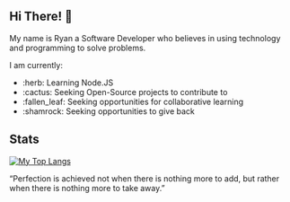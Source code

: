 ## Hi There! :wave:

My name is Ryan a Software Developer who believes in using technology and programming to solve problems.  

I am currently:

<ul>
  <li>:herb: Learning Node.JS</li>
  <li>:cactus: Seeking Open-Source projects to contribute to</li>
  <li>:fallen_leaf: Seeking opportunities for collaborative learning</li>
   <li>:shamrock: Seeking opportunities to give back</li>
</ul>

## Stats


[![My Top Langs](https://github-readme-stats.vercel.app/api/top-langs/?username=fikradev&layout=compact)](https://github.com/fikradev/github-readme-stats)



“Perfection is achieved not when there is nothing more to add, but rather when there is nothing more to take away.”

